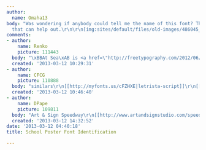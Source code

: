 ```yaml
---
author:
  name: Omaha13
body: "Was wondering if anybody could tell me the name of this font? Thanks for anyone
  that can help out.\r\n\r\n[img:sites/default/files/old-images/486045_541790492507918_1221065920_n_5923.jpg]"
comments:
- author:
    name: Renko
    picture: 111443
  body: "\xBBAt Sea\xAB is <a href=\"http://freetypography.com/2012/06/18/free-font-silverfake/\">Silverfake</a>. "
  created: '2013-03-12 10:29:31'
- author:
    name: CFCG
    picture: 110888
  body: "similars\r\n[[http://myfonts.us/cFZHXE|letrista-script]]\r\n[[http://myfonts.us/gyYWBW|sarah-script]]\r\n"
  created: '2013-03-12 10:46:40'
- author:
    name: DPape
    picture: 109811
  body: "Art & Sign Speedway\r\n[[http://www.artandsignstudio.com/speedway.html]][img:sites/default/files/old-images/sadie1_5954.jpg]"
  created: '2013-03-12 14:32:52'
date: '2013-03-12 04:40:18'
title: School Poster Font Identification

---
```

